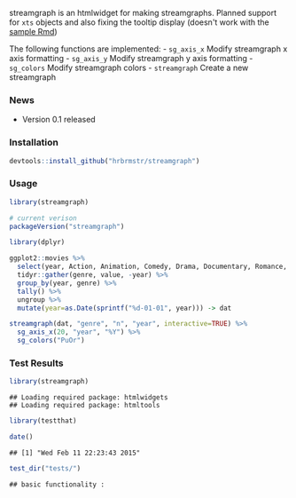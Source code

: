 streamgraph is an htmlwidget for making streamgraphs. Planned support for `xts` objects and also fixing the tooltip display (doesn't work with the [sample Rmd](http://rpubs.com/hrbrmstr/streamgraph_01))

The following functions are implemented: - `sg_axis_x` Modify streamgraph x axis formatting - `sg_axis_y` Modify streamgraph y axis formatting - `sg_colors` Modify streamgraph colors - `streamgraph` Create a new streamgraph

### News

-   Version 0.1 released

### Installation

``` r
devtools::install_github("hrbrmstr/streamgraph")
```

### Usage

``` r
library(streamgraph)

# current verison
packageVersion("streamgraph")

library(dplyr)

ggplot2::movies %>%
  select(year, Action, Animation, Comedy, Drama, Documentary, Romance, Short) %>%
  tidyr::gather(genre, value, -year) %>%
  group_by(year, genre) %>%
  tally() %>%
  ungroup %>%
  mutate(year=as.Date(sprintf("%d-01-01", year))) -> dat

streamgraph(dat, "genre", "n", "year", interactive=TRUE) %>%
  sg_axis_x(20, "year", "%Y") %>%
  sg_colors("PuOr")
```

### Test Results

``` r
library(streamgraph)
```

    ## Loading required package: htmlwidgets
    ## Loading required package: htmltools

``` r
library(testthat)

date()
```

    ## [1] "Wed Feb 11 22:23:43 2015"

``` r
test_dir("tests/")
```

    ## basic functionality :
